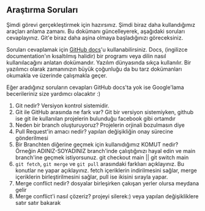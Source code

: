 ## Araştırma Soruları

Şimdi görevi gerçekleştirmek için hazırsınız. Şimdi biraz daha kullandığımız araçları anlama zamanı. Bu dokümanı güncelleyerek, aşağıdaki soruları cevaplayınız. Git'e biraz daha aşina olmaya başladığınızı göreceksiniz. 

Soruları cevaplamak için [GitHub docs](https://docs.github.com/en)'u kullanabilirsiniz. Docs, (ingilizce documentation'ın kısaltılmış halidir) bir programı veya dilin nasıl kullanılacağını anlatan dokümandır. Yazılım dünyasında sıkça kullanılır. Bir yazılımcı olarak zamanınızın büyük çoğunluğu da bu tarz dokümanları okumakla ve üzerinde çalışmakla geçer.

Eğer aradığınız soruların cevapları GitHub docs'ta yok ise Google'lama becerileriniz size yardımcı olacaktır :)

1. Git nedir?
		Versiyon kontrol sistemidir.
2. Git ile GitHub arasında ne fark var?
	Git bir versiyon sistemiyken, github ise git ile kullanılan projelerin bulunduğu facebook gibi ortamdır
3. Neden bir branch oluşturuyoruz?
 	Projelerin orjinali bozulmasın diye
4. Pull Request'in amacı nedir?
	yapılan değişikliğin onay sürecine gönderilmesi
5. Bir Branchten diğerine geçmek için kullanıdığımız KOMUT nedir? Örneğin ADINIZ-SOYADINIZ branch'inde çalıştığınızı hayal edin ve main branch'ine geçmek istiyorsunuz.
	git checkout main || git switch main
6. `git fetch`, `git merge` ve `git pull` arasındaki farklıarı açıklayınız. Bu konutlar ne yapar açıklayınız.
	fetch içeriklerin indirilmesini sağlar,
	merge içeriklerin birleştirilmesini sağlar,
	pull ise ikisini sırayla yapar.
7. Merge conflict nedir?
	dosyalar birleşirken çakışan yerler olursa meydana gelir
8. Merge conflict'i nasıl çözeriz?
	projeyi silerek:) veya yapılan değişikliklere satır satır bakarak

